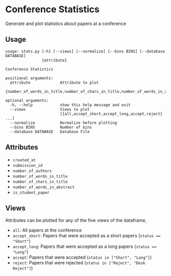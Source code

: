 # Conference Statistics

Generate and plot statistics about papers at a conference

## Usage

```console
usage: stats.py [-h] [--views] [--normalize] [--bins BINS] [--database DATABASE]
                {attribute}

Conference Statistics

positional arguments:
  attribute             Attribute to plot
    {number_of_words_in_title,number_of_chars_in_title,number_of_words_in_abstract,number_of_authors,is_student_paper,submission_id,created_at}

optional arguments:
  -h, --help            show this help message and exit
  --views               Views to plot
                        [{all,accept_short,accept_long,accept,reject} ...]
  --normalize           Normalize before plotting
  --bins BINS           Number of bins
  --database DATABASE   Database File
```

## Attributes

* `created_at`
* `submission_id`
* `number_of_authors`
* `number_of_words_in_title`
* `number_of_chars_in_title`
* `number_of_words_in_abstract`
* `is_student_paper`

## Views

Attributes can be plotted for any of the five views of the dataframe,

* `all`: All papers at the conference
* `accept_short`: Papers that were accepted as a short papers (`status == "Short"`)
* `accept_long`: Papers that were accepted as a long papers (`status == "Long"`)
* `accept`: Papers that were accepted (`status in ["Short", "Long"]`)
* `reject`: Papers that were rejected (`status in ["Reject", "Desk Reject"]`)